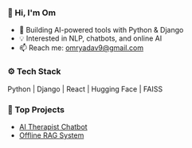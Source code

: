 
### 👋 Hi, I'm Om

- 🔭 Building AI-powered tools with Python & Django
- 💡 Interested in NLP, chatbots, and online AI
- 📫 Reach me: omryadav9@gmail.com

### ⚙️ Tech Stack
Python | Django | React | Hugging Face | FAISS

### 🚀 Top Projects
- [AI Therapist Chatbot](https://github.com/alex/ai-therapist)
- [Offline RAG System](https://github.com/alex/offline-rag)

